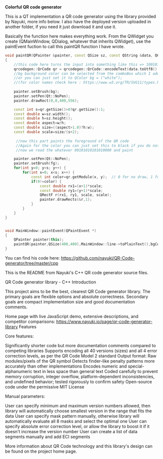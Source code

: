 **Colorful QR code generator**


This is a QT implementation a QR code generator using the library provided by Nayuki, more info below.
I also have the deployed version uploaded in another folder, if you need it just download it and use it. 

Basically the function here makes everything work.
From the QWidget you create (QMainWindow, QDialog, whatever that inherits QWidget), 
use the paintEvent fuction to call this paintQR function I have wrote.
```c++
void paintQR(QPainter &painter, const QSize sz, const QString &data, QColor bg, QColor fg)
{
    //this code here turns the input into something like this => 1001010101010100000011110010
    qrcodegen::QrCode qr = qrcodegen::QrCode::encodeText(data.toUtf8().constData(), qrcodegen::QrCode::Ecc::LOW);
    //bg background color can be selected from the comboBox which I added to this project
    //or you can just set it to QColor bg = ("white"); 
    //(for color names check here : https://www.w3.org/TR/SVG11/types.html#ColorKeywords)
       
    painter.setBrush(bg);     
    painter.setPen(Qt::NoPen);
    painter.drawRect(0,0,400,556);

    const int s=qr.getSize()>0?qr.getSize():1;
    const double w=sz.width();
    const double h=sz.height();
    const double aspect=w/h;
    const double size=((aspect>1.0)?h:w);
    const double scale=size/(s+2);
     
     //now this part paints the foreground of the QR code
     //Again for the color you can just set this to black if you do not wish to add color changing functions to your build.
     //now we read the whatever 00101010101010000 and paint

    painter.setPen(Qt::NoPen);
    painter.setBrush(fg);
    for(int y=0; y<s; y++) {
        for(int x=0; x<s; x++) {
            const int color=qr.getModule(x, y);  // 0 for no draw, 1 for draw
            if(0!=color) {
                const double rx1=(x+1)*scale;
                const double ry1=(y+1)*scale;
                QRectF r(rx1, ry1, scale, scale);
                painter.drawRects(&r,1);
            }
        }
    }
}


void MainWindow::paintEvent(QPaintEvent *)
{
    QPainter painter(this);
    paintQR(painter,QSize(400,400),MainWindow::line->toPlainText(),bgColor->currentText(), fgColor->currentText());
}
```






You can find his code here: 
https://github.com/nayuki/QR-Code-generator/tree/master/cpp


This is the README from Nayuki's C++ QR code generator source files.

QR Code generator library - C++
Introduction

This project aims to be the best, clearest QR Code generator library. The primary goals are flexible options and absolute correctness. Secondary goals are compact implementation size and good documentation comments.

Home page with live JavaScript demo, extensive descriptions, and competitor comparisons: https://www.nayuki.io/page/qr-code-generator-library
Features

Core features:

   Significantly shorter code but more documentation comments compared to competing libraries
   Supports encoding all 40 versions (sizes) and all 4 error correction levels, as per the QR Code Model 2 standard
   Output format: Raw modules/pixels of the QR symbol
   Detects finder-like penalty patterns more accurately than other implementations
   Encodes numeric and special-alphanumeric text in less space than general text
   Coded carefully to prevent memory corruption, integer overflow, platform-dependent inconsistencies, and undefined behavior; tested rigorously to confirm safety
   Open-source code under the permissive MIT License

Manual parameters:

   User can specify minimum and maximum version numbers allowed, then library will automatically choose smallest version in the range that fits the data
   User can specify mask pattern manually, otherwise library will automatically evaluate all 8 masks and select the optimal one
   User can specify absolute error correction level, or allow the library to boost it if it doesn't increase the version number
   User can create a list of data segments manually and add ECI segments

More information about QR Code technology and this library's design can be found on the project home page.
